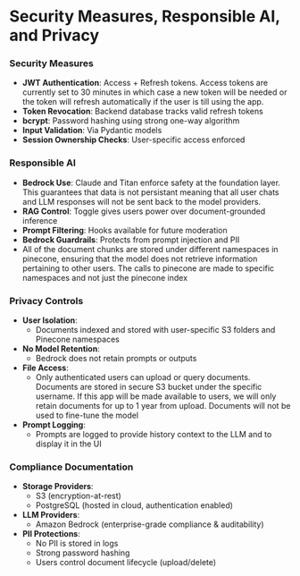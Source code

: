 # Security Measures, Responsible AI, and Privacy

### Security Measures

- **JWT Authentication**: Access + Refresh tokens. Access tokens are currently set to 30 minutes in which case a new token will be needed or the token will refresh automatically if the user is till using the app.
- **Token Revocation**: Backend database tracks valid refresh tokens
- **bcrypt**: Password hashing using strong one-way algorithm
- **Input Validation**: Via Pydantic models
- **Session Ownership Checks**: User-specific access enforced

### Responsible AI

- **Bedrock Use**: Claude and Titan enforce safety at the foundation layer. This guarantees that data is not persistant meaning that all user chats and LLM responses will not be sent back to the model providers.
- **RAG Control**: Toggle gives users power over document-grounded inference
- **Prompt Filtering**: Hooks available for future moderation
- **Bedrock Guardrails**: Protects from prompt injection and PII 
- All of the document chunks are stored under different namespaces in pinecone, ensuring that the model does not retrieve information pertaining to other users. The calls to pinecone are made to specific namespaces and not just the pinecone index

### Privacy Controls

- **User Isolation**:
  - Documents indexed and stored with user-specific S3 folders and Pinecone namespaces
- **No Model Retention**:
  - Bedrock does not retain prompts or outputs
- **File Access**:
  - Only authenticated users can upload or query documents. Documents are stored in secure S3 bucket under the specific username. If this app will be made available to users, we will only retain documents for up to 1 year from upload. Documents will not be used to fine-tune the model
- **Prompt Logging**:
  - Prompts are logged to provide history context to the LLM and to display it in the UI

### Compliance Documentation

- **Storage Providers**:
  - S3 (encryption-at-rest)
  - PostgreSQL (hosted in cloud, authentication enabled)
- **LLM Providers**:
  - Amazon Bedrock (enterprise-grade compliance & auditability)
- **PII Protections**:
  - No PII is stored in logs
  - Strong password hashing
  - Users control document lifecycle (upload/delete)